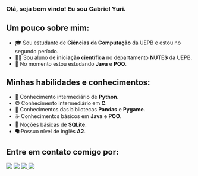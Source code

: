 ### Olá, seja bem vindo! Eu sou **Gabriel** **Yuri**.

## Um pouco sobre mim:
- 🎓 Sou estudante de **Ciências da Computação** da UEPB e estou no segundo período.
- :technologist: Sou aluno de **iniciação científica** no departamento **NUTES** da UEPB.
- :blue_book: No momento estou estudando **Java** e **POO**.

## Minhas habilidades e conhecimentos:
- :snake: Conhecimento intermediário de **Python**.
- :copyright: Conhecimento intermediário em **C**.
- :open_book: Conhecimentos das bibliotecas **Pandas** e **Pygame**.
- :coffee: Conhecimentos básicos em **Java** e **POO**.
- :game_die: Noções básicas de **SQLite**.
- :speaking_head:Possuo nível de inglês **A2**.


 ## Entre em contato comigo por:
  
<div> 
  <a href="https://www.linkedin.com/in/gabriel-yuri-18044b1b7" target="_blank"><img src="https://img.shields.io/badge/-LinkedIn-%230077B5?style=for-the-badge&logo=linkedin&logoColor=white" target="_blank"></a>
  </a> 
  <a href = "mailto:gabriel.yuri1020@gmail.com"><img src="https://img.shields.io/badge/-Gmail-%23333?style=for-the-badge&logo=gmail&logoColor=white" target="_blank"></a>
   <a href="https://discord.gg/rQRnb2J6N8" target="_blank"><img src="https://img.shields.io/badge/Discord-7289DA?style=for-the-badge&logo=discord&logoColor=white" target="_blank">
  <a href="https://instagram.com/gabriel_yuri_" target="_blank"><img src="https://img.shields.io/badge/-Instagram-%23E4405F?style=for-the-badge&logo=instagram&logoColor=white" target="_blank"></a>

  
 
  
 
</div>


